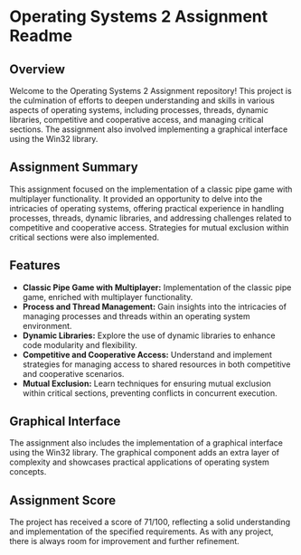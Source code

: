 # Operating Systems 2 Assignment Readme

## Overview

Welcome to the Operating Systems 2 Assignment repository! This project is the culmination of efforts to deepen understanding and skills in various aspects of operating systems, including processes, threads, dynamic libraries, competitive and cooperative access, and managing critical sections. The assignment also involved implementing a graphical interface using the Win32 library.

## Assignment Summary

This assignment focused on the implementation of a classic pipe game with multiplayer functionality. It provided an opportunity to delve into the intricacies of operating systems, offering practical experience in handling processes, threads, dynamic libraries, and addressing challenges related to competitive and cooperative access. Strategies for mutual exclusion within critical sections were also implemented.

## Features

- **Classic Pipe Game with Multiplayer:** Implementation of the classic pipe game, enriched with multiplayer functionality.
- **Process and Thread Management:** Gain insights into the intricacies of managing processes and threads within an operating system environment.
- **Dynamic Libraries:** Explore the use of dynamic libraries to enhance code modularity and flexibility.
- **Competitive and Cooperative Access:** Understand and implement strategies for managing access to shared resources in both competitive and cooperative scenarios.
- **Mutual Exclusion:** Learn techniques for ensuring mutual exclusion within critical sections, preventing conflicts in concurrent execution.

## Graphical Interface

The assignment also includes the implementation of a graphical interface using the Win32 library. The graphical component adds an extra layer of complexity and showcases practical applications of operating system concepts.

## Assignment Score

The project has received a score of 71/100, reflecting a solid understanding and implementation of the specified requirements. As with any project, there is always room for improvement and further refinement.
